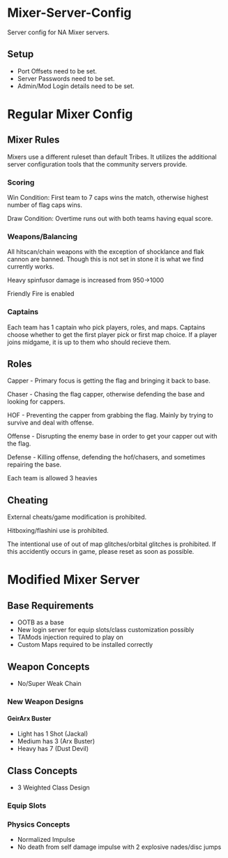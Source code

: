# Mixer-Server-Config
Server config for NA Mixer servers.
## Setup
- Port Offsets need to be set.
- Server Passwords need to be set.
- Admin/Mod Login details need to be set.

# Regular Mixer Config
## Mixer Rules
Mixers use a different ruleset than default Tribes. It utilizes the additional server configuration tools that the community servers provide.
### Scoring
Win Condition: First team to 7 caps wins the match, otherwise highest number of flag caps wins.

Draw Condition: Overtime runs out with both teams having equal score.

### Weapons/Balancing

All hitscan/chain weapons with the exception of shocklance and flak cannon are banned. Though this is not set in stone it is what we find currently works.

Heavy spinfusor damage is increased from 950->1000

Friendly Fire is enabled

### Captains

Each team has 1 captain who pick players, roles, and maps. Captains choose whether to get the first player pick or first map choice. If a player joins midgame, it is up to them who should recieve them.

## Roles
Capper - Primary focus is getting the flag and bringing it back to base.

Chaser - Chasing the flag capper, otherwise defending the base and looking for cappers.

HOF - Preventing the capper from grabbing the flag. Mainly by trying to survive and deal with offense.

Offense - Disrupting the enemy base in order to get your capper out with the flag.

Defense - Killing offense, defending the hof/chasers, and sometimes repairing the base.

Each team is allowed 3 heavies

## Cheating
External cheats/game modification is prohibited.

Hitboxing/flashini use is prohibited.

The intentional use of out of map glitches/orbital glitches is prohibited. If this accidently occurs in game, please reset as soon as possible.

# Modified Mixer Server
## Base Requirements
- OOTB as a base
- New login server for equip slots/class customization possibly
- TAMods injection required to play on 
- Custom Maps required to be installed correctly
## Weapon Concepts
- No/Super Weak Chain 
### New Weapon Designs
#### GeirArx Buster
- Light has 1 Shot (Jackal)
- Medium has 3 (Arx Buster)
- Heavy has 7 (Dust Devil)
## Class Concepts
- 3 Weighted Class Design
### Equip Slots
### Physics Concepts
- Normalized Impulse 
- No death from self damage impulse with 2 explosive nades/disc jumps